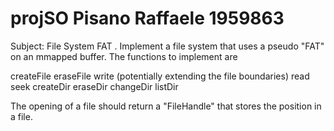 # projSO Pisano Raffaele 1959863

Subject:
File System FAT .
   Implement a file system that uses a pseudo "FAT" on an mmapped buffer.
   The functions to implement are

   createFile
   eraseFile
   write (potentially extending the file boundaries)
   read
   seek
   createDir
   eraseDir
   changeDir
   listDir

   The opening of a file should return a "FileHandle" that stores the position in a file.

